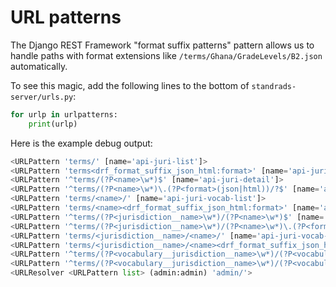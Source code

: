 URL patterns
============

The Django REST Framework "format suffix patterns" pattern allows us to handle
paths with format extensions like `/terms/Ghana/GradeLevels/B2.json` automatically.

To see this magic, add the following lines to the bottom of `standrads-server/urls.py`:

```python
for urlp in urlpatterns:
    print(urlp)
```

Here is the example debug output:
```python
<URLPattern 'terms/' [name='api-juri-list']>
<URLPattern 'terms<drf_format_suffix_json_html:format>' [name='api-juri-list']>
<URLPattern '^terms/(?P<name>\w*)$' [name='api-juri-detail']>
<URLPattern '^terms/(?P<name>\w*)\.(?P<format>(json|html))/?$' [name='api-juri-detail']>
<URLPattern 'terms/<name>/' [name='api-juri-vocab-list']>
<URLPattern 'terms/<name><drf_format_suffix_json_html:format>' [name='api-juri-vocab-list']>
<URLPattern '^terms/(?P<jurisdiction__name>\w*)/(?P<name>\w*)$' [name='api-juri-vocab-detail']>
<URLPattern '^terms/(?P<jurisdiction__name>\w*)/(?P<name>\w*)\.(?P<format>(json|html))/?$' [name='api-juri-vocab-detail']>
<URLPattern 'terms/<jurisdiction__name>/<name>/' [name='api-juri-vocab-term-list']>
<URLPattern 'terms/<jurisdiction__name>/<name><drf_format_suffix_json_html:format>' [name='api-juri-vocab-term-list']>
<URLPattern '^terms/(?P<vocabulary__jurisdiction__name>\w*)/(?P<vocabulary__name>\w*)/(?P<path>[\w/]*)$' [name='api-juri-vocab-term-detail']>
<URLPattern '^terms/(?P<vocabulary__jurisdiction__name>\w*)/(?P<vocabulary__name>\w*)/(?P<path>[\w/]*)\.(?P<format>(json|html))/?$' [name='api-juri-vocab-term-detail']>
<URLResolver <URLPattern list> (admin:admin) 'admin/'>
```
